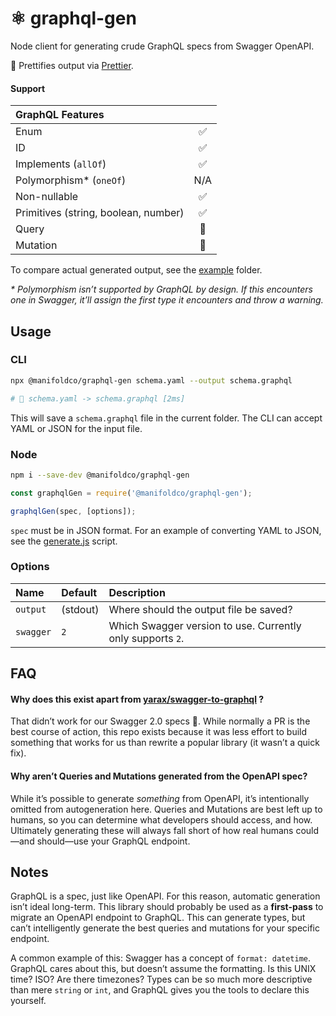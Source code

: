 # ⚛️ graphql-gen

Node client for generating crude GraphQL specs from Swagger OpenAPI.

💅 Prettifies output via [Prettier][prettier].

#### Support

| GraphQL Features                     |     |
| :----------------------------------- | :-: |
| Enum                                 | ✅  |
| ID                                   | ✅  |
| Implements (`allOf`)                 | ✅  |
| Polymorphism\* (`oneOf`)             | N/A |
| Non-nullable                         | ✅  |
| Primitives (string, boolean, number) | ✅  |
| Query                                | 🚫  |
| Mutation                             | 🚫  |

To compare actual generated output, see the [example](./example) folder.

_\* Polymorphism isn’t supported by GraphQL by design. If this encounters one
in Swagger, it’ll assign the first type it encounters and throw a warning._

## Usage

### CLI

```bash
npx @manifoldco/graphql-gen schema.yaml --output schema.graphql

# 🚀 schema.yaml -> schema.graphql [2ms]
```

This will save a `schema.graphql` file in the current folder. The CLI can
accept YAML or JSON for the input file.

### Node

```bash
npm i --save-dev @manifoldco/graphql-gen
```

```js
const graphqlGen = require('@manifoldco/graphql-gen');

graphqlGen(spec, [options]);
```

`spec` must be in JSON format. For an example of converting YAML to JSON, see
the [generate.js](./scripts/generate.js) script.

### Options

| Name      | Default  | Description                                                |
| :-------- | :------- | :--------------------------------------------------------- |
| `output`  | (stdout) | Where should the output file be saved?                     |
| `swagger` | `2`      | Which Swagger version to use. Currently only supports `2`. |

## FAQ

#### Why does this exist apart from [yarax/swagger-to-graphql](https://github.com/yarax/swagger-to-graphql) ?

That didn’t work for our Swagger 2.0 specs 🤷. While normally a PR is the best
course of action, this repo exists because it was less effort to build something
that works for us than rewrite a popular library (it wasn’t a quick fix).

#### Why aren’t Queries and Mutations generated from the OpenAPI spec?

While it’s possible to generate _something_ from OpenAPI, it’s intentionally
omitted from autogeneration here. Queries and Mutations are best left up to
humans, so you can determine what developers should access, and how.
Ultimately generating these will always fall short of how real humans
could—and should—use your GraphQL endpoint.

## Notes

GraphQL is a spec, just like OpenAPI. For this reason, automatic generation
isn’t ideal long-term. This library should probably be used as a
**first-pass** to migrate an OpenAPI endpoint to GraphQL. This can generate
types, but can’t intelligently generate the best queries and mutations for
your specific endpoint.

A common example of this: Swagger has a concept of `format: datetime`.
GraphQL cares about this, but doesn’t assume the formatting. Is this UNIX
time? ISO? Are there timezones? Types can be so much more descriptive than
mere `string` or `int`, and GraphQL gives you the tools to declare this
yourself.

[prettier]: https://github.com/prettier/prettier
